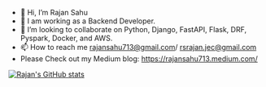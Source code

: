 - 👋 Hi, I’m Rajan Sahu
- 👀 I am working as a Backend Developer.
- 💞️ I’m looking to collaborate on Python, Django, FastAPI, Flask, DRF, Pyspark, Docker, and AWS.
- 📫 How to reach me rajansahu713@gmail.com/ rsrajan.jec@gmail.com
- Please Check out my Medium blog: https://rajansahu713.medium.com/

[![Rajan's GitHub stats](https://github-readme-stats.vercel.app/api?username=rajansahu713)](https://github.com/rajansahu713/github-readme-stats)


<!---
rajansahu713/rajansahu713 is a ✨ special ✨ repository because its `README.md` (this file) appears on your GitHub profile.
You can click the Preview link to take a look at your changes.
--->
